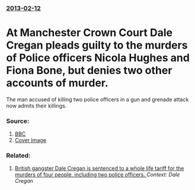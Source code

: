### [2013-02-12](/news/2013/02/12/index.md)

# At Manchester Crown Court Dale Cregan pleads guilty to the murders of Police officers Nicola Hughes and Fiona Bone, but denies two other accounts of murder. 

The man accused of killing two police officers in a gun and grenade attack now admits their killings.


### Source:

1. [BBC](http://www.bbc.co.uk/news/uk-england-20315456)
1. [Cover Image](http://ichef-1.bbci.co.uk/news/1024/media/images/63936000/jpg/_63936519_fiona_bone_nicola_hughes_464.jpg)

### Related:

1. [British gangster Dale Cregan is sentenced to a whole life tariff for the murders of four people, including two police officers. ](/news/2013/06/13/british-gangster-dale-cregan-is-sentenced-to-a-whole-life-tariff-for-the-murders-of-four-people-including-two-police-officers.md) _Context: Dale Cregan_
